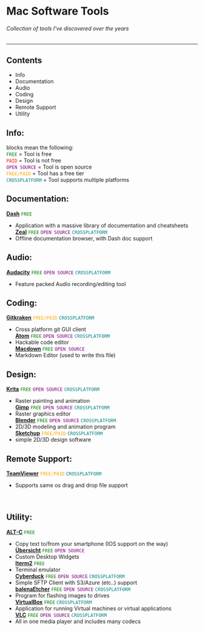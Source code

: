 # Mac Software Tools
###### Collection of tools I've discovered over the years
---
## Contents <br/>
* Info
* Documentation
* Audio
* Coding
* Design
* Remote Support
* Utility

## Info: <br/>

blocks mean the following: <br/>
<span style="color:GREEN">`FREE` </span> = Tool is free <br/>
<span style="color:RED">`PAID` </span> = Tool is not free <br/>
<span style="color:PURPLE">`OPEN SOURCE` </span> = Tool is open source <br/>
<span style="color:ORANGE">`FREE/PAID` </span> = Tool has a free tier <br/>
<span style="color:TEAL">`CROSSPLATFORM` </span> = Tool supports multiple platforms<br/>

## Documentation: <br/>

**[Dash](https://kapeli.com/dash)**
<span style="color:GREEN">`FREE` </span>
- Application with a massive library of documentation and cheatsheets <br/>
**[Zeal](https://zealdocs.org/)**
<span style="color:green">`FREE`</span>
<span style="color:PURPLE">`OPEN SOURCE` </span>
<span style="color:TEAL">`CROSSPLATFORM` </span>
- Offline documentation browser, with Dash doc support <br/>

## Audio: <br/>
**[Audacity](https://www.audacityteam.org/)**
<span style="color:green">`FREE`</span>
<span style="color:PURPLE">`OPEN SOURCE` </span>
<span style="color:TEAL">`CROSSPLATFORM` </span>
- Feature packed Audio recording/editing tool <br/>

## Coding: <br/>
**[Gitkraken](https://www.gitkraken.com/)**
<span style="color:ORANGE">`FREE/PAID` </span>
<span style="color:TEAL">`CROSSPLATFORM` </span>
- Cross platform git GUI client <br/>
**[Atom](https://atom.io/)**
<span style="color:GREEN">`FREE` </span>
<span style="color:PURPLE">`OPEN SOURCE` </span>
<span style="color:TEAL">`CROSSPLATFORM` </span>
- Hackable code editor <br/>
**[Macdown](https://macdown.uranusjr.com/)**
<span style="color:GREEN">`FREE` </span>
<span style="color:PURPLE">`OPEN SOURCE` </span>
- Markdown Editor (used to write this file) <br/>

## Design: <br/>
**[Krita](https://krita.org/en/)**
<span style="color:green">`FREE`</span>
<span style="color:PURPLE">`OPEN SOURCE` </span>
<span style="color:TEAL">`CROSSPLATFORM` </span>
- Raster painting and animation <br/>
**[Gimp](https://www.gimp.org/)**
<span style="color:green">`FREE`</span>
<span style="color:PURPLE">`OPEN SOURCE` </span>
<span style="color:TEAL">`CROSSPLATFORM` </span>
- Raster graphics editor <br/>
**[Blender](https://www.blender.org/)**
<span style="color:green">`FREE`</span>
<span style="color:PURPLE">`OPEN SOURCE` </span>
<span style="color:TEAL">`CROSSPLATFORM` </span>
- 2D/3D modeling and animation program <br/>
**[Sketchup](https://www.sketchup.com/)**
<span style="color:ORANGE">`FREE/PAID` </span>
<span style="color:TEAL">`CROSSPLATFORM` </span>
- simple 2D/3D design software<br/>

## Remote Support: <br/>
**[TeamViewer](https://www.teamviewer.com/en-us/)**
<span style="color:ORANGE">`FREE/PAID` </span>
<span style="color:TEAL">`CROSSPLATFORM` </span>
- Supports same os drag and drop file support <br/>
[]() <br/>
[]() <br/>

## Utility: <br/>
**[ALT-C](https://altcopy.net/)**
<span style="color:GREEN">`FREE` </span> 
- Copy text to/from your smartphone (IOS support on the way) <br/>
**[Übersicht](http://tracesof.net/uebersicht/)**
<span style="color:GREEN">`FREE` </span>
<span style="color:PURPLE">`OPEN SOURCE` </span>
- Custom Desktop Widgets <br/>
**[Iterm2](https://www.iterm2.com/)**
<span style="color:GREEN">`FREE` </span>
- Terminal emulator <br/>
**[Cyberduck](https://cyberduck.io/)**
<span style="color:green">`FREE`</span>
<span style="color:PURPLE">`OPEN SOURCE` </span>
<span style="color:TEAL">`CROSSPLATFORM` </span>
- Simple SFTP Client with S3/Azure (etc..) support <br/>
**[balenaEtcher](https://www.balena.io/etcher/)**
<span style="color:green">`FREE`</span>
<span style="color:PURPLE">`OPEN SOURCE` </span>
<span style="color:TEAL">`CROSSPLATFORM` </span>
- Program for flashing images to drives <br/>
**[VirtualBox](https://www.virtualbox.org/)**
<span style="color:green">`FREE`</span>
<span style="color:TEAL">`CROSSPLATFORM` </span>
- Application for running Virtual machines or virtual applications <br/>
**[VLC](https://www.videolan.org/vlc/index.html)**
<span style="color:green">`FREE`</span>
<span style="color:PURPLE">`OPEN SOURCE` </span>
<span style="color:TEAL">`CROSSPLATFORM` </span>
- All in one media player and includes many codecs <br/>